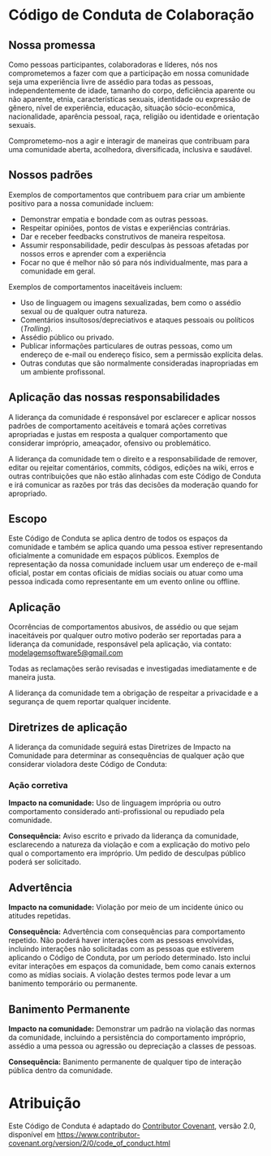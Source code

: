 # Código de Conduta de Colaboração 
## Nossa promessa

Como pessoas participantes, colaboradoras e líderes, nós nos comprometemos a fazer com que a participação em nossa comunidade seja uma experiência livre de assédio para todas as pessoas, independentemente de idade, tamanho do corpo, deficiência aparente ou não aparente, etnia, características sexuais, identidade ou expressão de gênero, nível de experiência, educação, situação sócio-econômica, nacionalidade, aparência pessoal, raça, religião ou identidade e orientação sexuais.

Comprometemo-nos a agir e interagir de maneiras que contribuam para uma comunidade aberta, acolhedora, diversificada, inclusiva e saudável.

## Nossos padrões
Exemplos de comportamentos que contribuem para criar um ambiente positivo para a nossa comunidade incluem:
- Demonstrar empatia e bondade com as outras pessoas.
- Respeitar opiniões, pontos de vistas e experiências contrárias.
- Dar e receber feedbacks construtivos de maneira respeitosa.
- Assumir responsabilidade, pedir desculpas às pessoas afetadas por nossos erros e aprender com a experiência
- Focar no que é melhor não só para nós individualmente, mas para a comunidade em geral. 

Exemplos de comportamentos inaceitáveis incluem: 
- Uso de linguagem ou imagens sexualizadas, bem como o assédio sexual ou de qualquer outra natureza. 
- Comentários insultosos/depreciativos e ataques pessoais ou políticos (_Trolling_).
- Assédio público ou privado. 
- Publicar informações particulares de outras pessoas, como um endereço de e-mail ou endereço físico, sem a permissão explícita delas. 
- Outras condutas que são normalmente consideradas inapropriadas em um ambiente profissonal. 

## Aplicação das nossas responsabilidades 
A liderança da comunidade é responsável por esclarecer e aplicar nossos padrões de comportamento aceitáveis e tomará ações corretivas apropriadas e justas em resposta a qualquer comportamento que considerar impróprio, ameaçador, ofensivo ou problemático.

A liderança da comunidade tem o direito e a responsabilidade de remover, editar ou rejeitar comentários, commits, códigos, edições na wiki, erros e outras contribuições que não estão alinhadas com este Código de Conduta e irá comunicar as razões por trás das decisões da moderação quando for apropriado.

## Escopo

Este Código de Conduta se aplica dentro de todos os espaços da comunidade e também se aplica quando uma pessoa estiver representando oficialmente a comunidade em espaços públicos. Exemplos de representação da nossa comunidade incluem usar um endereço de e-mail oficial, postar em contas oficiais de mídias sociais ou atuar como uma pessoa indicada como representante em um evento online ou offline.

## Aplicação
Ocorrências de comportamentos abusivos, de assédio ou que sejam inaceitáveis por qualquer outro motivo poderão ser reportadas para a liderança da comunidade, responsável pela aplicação, via contato: modelagemsoftware5@gmail.com

Todas as reclamações serão revisadas e investigadas imediatamente e de maneira justa.

A liderança da comunidade tem a obrigação de respeitar a privacidade e a segurança de quem reportar qualquer incidente.

## Diretrizes de aplicação

A liderança da comunidade seguirá estas Diretrizes de Impacto na Comunidade para determinar as consequências de qualquer ação que considerar violadora deste Código de Conduta:

### Ação corretiva

**Impacto na comunidade:** Uso de linguagem imprópria ou outro comportamento considerado anti-profissional ou repudiado pela comunidade. 

**Consequência:** Aviso escrito e privado da liderança da comunidade, esclarecendo a natureza da violação e com a explicação do motivo pelo qual o comportamento era impróprio. Um pedido de desculpas público poderá ser solicitado. 

## Advertência 

**Impacto na comunidade:** Violação por meio de um incidente único ou atitudes repetidas.

**Consequência:** Advertência com consequências para comportamento repetido. Não poderá haver interações com as pessoas envolvidas, incluindo interações não solicitadas com as pessoas que estiverem aplicando o Código de Conduta, por um período determinado. Isto inclui evitar interações em espaços da comunidade, bem como canais externos como as mídias sociais. A violação destes termos pode levar a um banimento temporário ou permanente.

## Banimento Permanente

**Impacto na comunidade:** Demonstrar um padrão na violação das normas da comunidade, incluindo a persistência do comportamento impróprio, assédio a uma pessoa ou agressão ou depreciação a classes de pessoas.

**Consequência:** Banimento permanente de qualquer tipo de interação pública dentro da comunidade.

# Atribuição
Este Código de Conduta é adaptado do [Contributor Covenant](https://www.contributor-covenant.org/), versão 2.0, disponível em https://www.contributor-covenant.org/version/2/0/code_of_conduct.html



